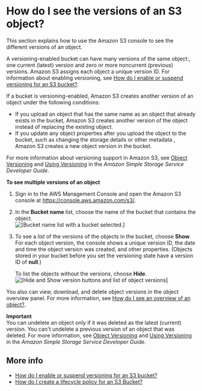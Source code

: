 # How do I see the versions of an S3 object?<a name="view-object-versions"></a>

This section explains how to use the Amazon S3 console to see the different versions of an object\.

A versioning\-enabled bucket can have many versions of the same object:, one current \(latest\) version and zero or more noncurrent \(previous\) versions\. Amazon S3 assigns each object a unique version ID\. For information about enabling versioning, see [How do I enable or suspend versioning for an S3 bucket?](enable-versioning.md)\. 

If a bucket is versioning\-enabled, Amazon S3 creates another version of an object under the following conditions: 
+ If you upload an object that has the same name as an object that already exists in the bucket, Amazon S3 creates another version of the object instead of replacing the existing object\. 
+ If you update any object properties after you upload the object to the bucket, such as changing the storage details or other metadata , Amazon S3 creates a new object version in the bucket\. 

For more information about versioning support in Amazon S3, see [Object Versioning](https://docs.aws.amazon.com/AmazonS3/latest/dev/ObjectVersioning.html) and [Using Versioning](https://docs.aws.amazon.com/AmazonS3/latest/dev/Versioning.html) in the *Amazon Simple Storage Service Developer Guide*\.

**To see multiple versions of an object**

1. Sign in to the AWS Management Console and open the Amazon S3 console at [https://console\.aws\.amazon\.com/s3/](https://console.aws.amazon.com/s3/)\.

1. In the **Bucket name** list, choose the name of the bucket that contains the object\.  
![\[Bucket name list with a bucket selected.\]](http://docs.aws.amazon.com/AmazonS3/latest/user-guide/images/choose-bucket-name.png)

1. To see a list of the versions of the objects in the bucket, choose **Show**\. For each object version, the console shows a unique version ID, the date and time the object version was created, and other properties\. \(Objects stored in your bucket before you set the versioning state have a version ID of **null**\.\)

    To list the objects without the versions, choose **Hide**\.  
![\[Hide and Show version buttons and list of object versions\]](http://docs.aws.amazon.com/AmazonS3/latest/user-guide/images/choose-show-versions-list.png)

You also can view, download, and delete object versions in the object overview panel\. For more information, see [How do I see an overview of an object?](view-object-overview.md)\.

**Important**  
You can undelete an object only if it was deleted as the latest \(current\) version\. You can't undelete a previous version of an object that was deleted\. For more information, see [Object Versioning](https://docs.aws.amazon.com/AmazonS3/latest/dev/ObjectVersioning.html) and [Using Versioning](https://docs.aws.amazon.com/AmazonS3/latest/dev/Versioning.html) in the *Amazon Simple Storage Service Developer Guide*\.

## More info<a name="view-object-versions-related-topics"></a>
+  [How do I enable or suspend versioning for an S3 bucket?](enable-versioning.md)
+ [How do I create a lifecycle policy for an S3 Bucket?](create-lifecycle.md)